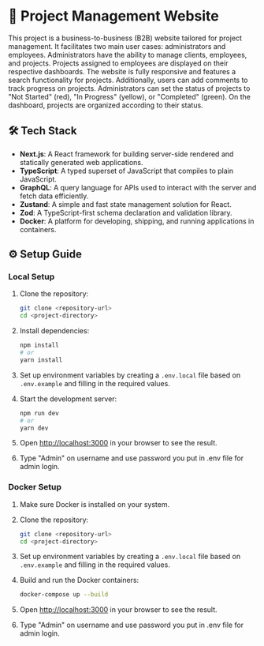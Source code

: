 # 🚀 Project Management Website

This project is a business-to-business (B2B) website tailored for project management. It facilitates two main user cases: administrators and employees. Administrators have the ability to manage clients, employees, and projects. Projects assigned to employees are displayed on their respective dashboards. The website is fully responsive and features a search functionality for projects. Additionally, users can add comments to track progress on projects. Administrators can set the status of projects to "Not Started" (red), "In Progress" (yellow), or "Completed" (green). On the dashboard, projects are organized according to their status.

## 🛠️ Tech Stack

- **Next.js**: A React framework for building server-side rendered and statically generated web applications.
- **TypeScript**: A typed superset of JavaScript that compiles to plain JavaScript.
- **GraphQL**: A query language for APIs used to interact with the server and fetch data efficiently.
- **Zustand**: A simple and fast state management solution for React.
- **Zod**: A TypeScript-first schema declaration and validation library.
- **Docker**: A platform for developing, shipping, and running applications in containers.

## ⚙️ Setup Guide

### Local Setup

1. Clone the repository:

    ```bash
    git clone <repository-url>
    cd <project-directory>
    ```

2. Install dependencies:

    ```bash
    npm install
    # or
    yarn install
    ```

3. Set up environment variables by creating a `.env.local` file based on `.env.example` and filling in the required values.

4. Start the development server:

    ```bash
    npm run dev
    # or
    yarn dev
    ```

5. Open [http://localhost:3000](http://localhost:3000) in your browser to see the result.

6. Type "Admin" on username and use password you put in .env file for admin login.

### Docker Setup

1. Make sure Docker is installed on your system.

2. Clone the repository:

    ```bash
    git clone <repository-url>
    cd <project-directory>
    ```

3. Set up environment variables by creating a `.env.local` file based on `.env.example` and filling in the required values.

4. Build and run the Docker containers:

    ```bash
    docker-compose up --build
    ```

5. Open [http://localhost:3000](http://localhost:3000) in your browser to see the result.

6. Type "Admin" on username and use password you put in .env file for admin login.

